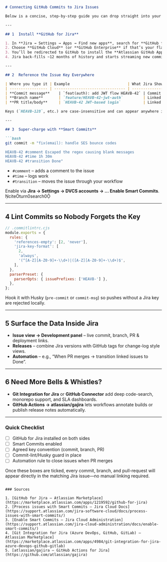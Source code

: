 ```markdown
# Connecting GitHub Commits to Jira Issues

Below is a concise, step-by-step guide you can drop straight into your internal docs or README.

---

## 1  Install **GitHub for Jira**

1. In **Jira → Settings → Apps → Find new apps**, search for **GitHub for Jira** and click **Get app**.  
2. Choose **GitHub Cloud** (or **GitHub Enterprise** if that’s your flavour).  
3. You’ll be redirected to GitHub to install the **Atlassian GitHub App**; grant access to the repos you want Jira to index and approve the requested scopes.  
4. Jira back-fills ~12 months of history and starts streaming new commits/PRs in real-time. citeturn0search1

---

## 2  Reference the Issue Key Everywhere

| Where you type it | Example                          | What Jira Shows                          |
| ----------------- | -------------------------------- | ---------------------------------------- |
| **Commit message**    | `feat(auth): add JWT flow HEAVB-42` | Commit card in the **Development** panel |
| **Branch name**       | `feature/HEAVB-42-jwt-auth`         | Linked branch                            |
| **PR title/body**     | `HEAVB-42 JWT-based login`          | Linked pull-request                      |

Keys (`HEAVB-128`, etc.) are case-insensitive and can appear anywhere in the string—even several at once. cite turn0search1

---

## 3  Super-charge with **Smart Commits**

```bash
git commit -m "fix(email): handle SES bounce codes

HEAVB-42 #comment Escaped the regex causing blank messages
HEAVB-42 #time 1h 30m
HEAVB-42 #transition Done"
```

* `#comment` – adds a comment to the issue  
* `#time` – logs work  
* `#transition` – moves the issue through your workflow  

Enable via **Jira → Settings → DVCS accounts → … Enable Smart Commits**. citeturn0search0

---

## 4  Lint Commits so Nobody Forgets the Key

```js
// .commitlintrc.cjs
module.exports = {
  rules: {
    'references-empty': [2, 'never'],
    'jira-key-format': [
      2,
      'always',
      '(^[A-Z][A-Z0-9]+-\\d+)|([A-Z][A-Z0-9]+-\\d+)$',
    ],
  },
  parserPreset: {
    parserOpts: { issuePrefixes: ['HEAVB-'] },
  },
};
```

Hook it with Husky (`pre-commit` or `commit-msg`) so pushes without a Jira key are rejected locally.

---

## 5  Surface the Data Inside Jira

* **Issue view → Development panel** – live commit, branch, PR & deployment links.  
* **Releases** – combine Jira versions with GitHub tags for change-log style views.  
* **Automation** – e.g., “When PR merges → transition linked issues to Done”.

---

## 6  Need More Bells & Whistles?

* **Git Integration for Jira** or **GitHub Connector** add deep code-search, monorepo support, and SLA dashboards.
* **GitHub Actions → atlassian/gajira** lets workflows annotate builds or publish release notes automatically.

---

### Quick Checklist

- [ ] GitHub for Jira installed on both sides  
- [ ] Smart Commits enabled  
- [ ] Agreed key convention (commit, branch, PR)  
- [ ] Commit-lint/Husky guard in place  
- [ ] Automation rule to close issues when PR merges  

Once these boxes are ticked, every commit, branch, and pull-request will appear directly in the matching Jira issue—no manual linking required.
```

### Sources

1. [GitHub for Jira — Atlassian Marketplace](https://marketplace.atlassian.com/apps/1219592/github-for-jira) 
2. [Process issues with Smart Commits — Jira Cloud Docs](https://support.atlassian.com/jira-software-cloud/docs/process-issues-with-smart-commits/)
3. [Enable Smart Commits — Jira Cloud Administration](https://support.atlassian.com/jira-cloud-administration/docs/enable-smart-commits/)
4. [Git Integration for Jira (Azure DevOps, GitHub, GitLab) — Atlassian Marketplace](https://marketplace.atlassian.com/apps/4984/git-integration-for-jira-azure-devops-github-gitlab)
5. [atlassian/gajira — GitHub Actions for Jira](https://github.com/atlassian/gajira)
